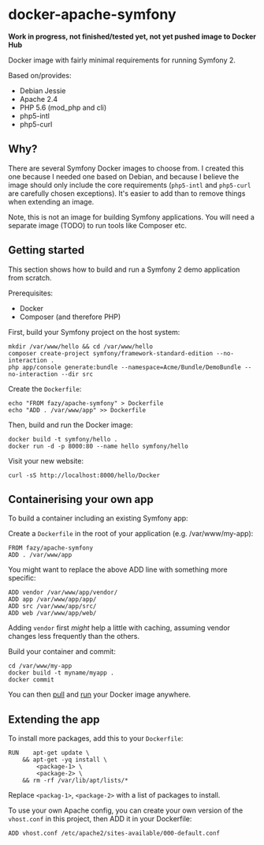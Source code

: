 docker-apache-symfony
=====================

**Work in progress, not finished/tested yet, not yet pushed image to Docker Hub**

Docker image with fairly minimal requirements for running Symfony 2.

Based on/provides:

* Debian Jessie
* Apache 2.4
* PHP 5.6 (mod_php and cli)
* php5-intl
* php5-curl

Why?
----

There are several Symfony Docker images to choose from. I created this one because I needed one based on Debian,
and because I believe the image should only include the core requirements (`php5-intl` and `php5-curl` are carefully
chosen exceptions). It's easier to add than to remove things when extending an image.

Note, this is not an image for building Symfony applications. You will need a separate image (TODO) to run tools
like Composer etc.


Getting started
---------------

This section shows how to build and run a Symfony 2 demo application from scratch.

Prerequisites:

* Docker
* Composer (and therefore PHP)

First, build your Symfony project on the host system:

    mkdir /var/www/hello && cd /var/www/hello
    composer create-project symfony/framework-standard-edition --no-interaction .
    php app/console generate:bundle --namespace=Acme/Bundle/DemoBundle --no-interaction --dir src

Create the `Dockerfile`:

    echo "FROM fazy/apache-symfony" > Dockerfile
    echo "ADD . /var/www/app" >> Dockerfile

Then, build and run the Docker image:

    docker build -t symfony/hello .
    docker run -d -p 8000:80 --name hello symfony/hello

Visit your new website:

    curl -sS http://localhost:8000/hello/Docker


Containerising your own app
---------------------------

To build a container including an existing Symfony app:

Create a `Dockerfile` in the root of your application (e.g. /var/www/my-app):

    FROM fazy/apache-symfony
    ADD . /var/www/app

You might want to replace the above ADD line with something more specific:

    ADD vendor /var/www/app/vendor/
    ADD app /var/www/app/app/
    ADD src /var/www/app/src/
    ADD web /var/www/app/web/

Adding `vendor` first *might* help a little with caching, assuming vendor changes less frequently than the others.

Build your container and commit:

    cd /var/www/my-app
    docker build -t myname/myapp .
    docker commit

You can then [pull](http://docs.docker.com/reference/commandline/cli/#pull) and
[run](https://docs.docker.com/reference/run/) your Docker image anywhere.


Extending the app
-----------------

To install more packages, add this to your `Dockerfile`:

    RUN    apt-get update \
        && apt-get -yq install \
            <package-1> \
            <package-2> \
        && rm -rf /var/lib/apt/lists/*

Replace `<packag-1>`, `<package-2>` with a list of packages to install.

To use your own Apache config, you can create your own version of the `vhost.conf` in this project, then
ADD it in your Dockerfile:

    ADD vhost.conf /etc/apache2/sites-available/000-default.conf
